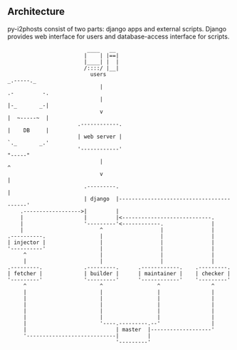 ## Architecture

py-i2phosts consist of two parts: django apps and external scripts.
Django provides web interface for users and database-access interface for scripts.

	                         ____   __ 
	                        |    | |==|
	                        |____| |  |
	                        /::::/ |__|
	                          users                                         _.-----._  
	                             |                                        .-         -.
	                             |                                        |-_       _-|
	                             v                                        |  ~-----~  |
	                      .------------.                                  |    DB     |
	                      | web server |                                  `._       _.'
	                      '------------'                                     "-----"   
	                             |                                              ^
	                             v                                              |
	                        .---------.                                         |
	                        | django  |-----------------------------------------'
	    .------------------>|         |
	    |                   |         |<----------------------------.
	    |                   '---------'<------------.               |
	    |                        ^                  |               |
	.----------.                 |                  |               |
	| injector |                 |                  |               |
	'----------'                 |                  |               |
	     ^                       |                  |               |
	     |                       |                  |               |
	.---------.             .---------.      .------------.    .---------.
	| fetcher |             | builder |      | maintainer |    | checker |
	'---------'             '---------'      '------------'    '---------'
	     ^                       ^                 ^                ^
	     |                       |                 |                |
	     |                       |                 |                |
	     |                       |                 |                |
	     |                       |                 |                |
	     |                       |                 |                |
	     |                       '----.---------.--'                |
	     |                            | master  |-------------------'
	     '----------------------------|         |
	                                  '---------'
	
